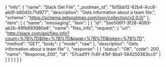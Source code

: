 {
  "info": {
    "name": "Slack Get File",
    "_postman_id": "1b15bb12-62b4-4cc8-ab0f-b80d2c71d977",
    "description": "Gets information about a team file.",
    "schema": "https://schema.getpostman.com/json/collection/v2.0.0/"
  },
  "item": [
    {
      "name": "messaging",
      "item": [
        {
          "id": "5ee506f1-3f28-4093-ab2b-49fb693980e8",
          "name": "files_info",
          "request": {
            "url": "http://slack.com/api/files.info?count=%7B%7D&file=%7B%7D&page=%7B%7D&token=%7B%7D",
            "method": "GET",
            "body": {
              "mode": "raw"
            },
            "description": "Gets information about a team file"
          },
          "response": [
            {
              "status": "OK",
              "code": 200,
              "name": "Response_200",
              "id": "57cad1f1-7c6f-41bf-8ba1-584250363cc0"
            }
          ]
        }
      ]
    }
  ]
}